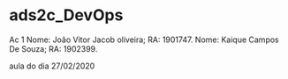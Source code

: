 # ads2c_DevOps
Ac 1
Nome: João Vitor Jacob oliveira; RA: 1901747. 
Nome: Kaique Campos De Souza; RA: 1902399.


aula do dia 27/02/2020
